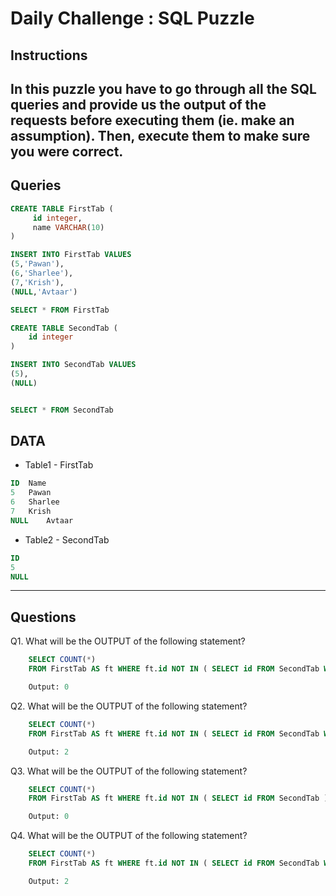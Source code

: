 # Daily Challenge : SQL Puzzle

## Instructions
In this puzzle you have to go through all the SQL queries and provide us the output of the requests before executing them (ie. make an assumption).
Then, execute them to make sure you were correct.
---

## Queries
```sql
CREATE TABLE FirstTab (
     id integer, 
     name VARCHAR(10)
)

INSERT INTO FirstTab VALUES
(5,'Pawan'),
(6,'Sharlee'),
(7,'Krish'),
(NULL,'Avtaar')

SELECT * FROM FirstTab

CREATE TABLE SecondTab (
    id integer 
)

INSERT INTO SecondTab VALUES
(5),
(NULL)


SELECT * FROM SecondTab
```

## DATA
- Table1 - FirstTab
```sql
ID  Name
5   Pawan
6   Sharlee
7   Krish
NULL    Avtaar
```

- Table2 - SecondTab
```sql
ID
5
NULL
```
---

## Questions
Q1. What will be the OUTPUT of the following statement?
```sql
    SELECT COUNT(*) 
    FROM FirstTab AS ft WHERE ft.id NOT IN ( SELECT id FROM SecondTab WHERE id IS NULL )

    Output: 0
```

Q2. What will be the OUTPUT of the following statement?
```sql
    SELECT COUNT(*) 
    FROM FirstTab AS ft WHERE ft.id NOT IN ( SELECT id FROM SecondTab WHERE id = 5 )

    Output: 2
```

Q3. What will be the OUTPUT of the following statement?
```sql
    SELECT COUNT(*) 
    FROM FirstTab AS ft WHERE ft.id NOT IN ( SELECT id FROM SecondTab )

    Output: 0
```

Q4. What will be the OUTPUT of the following statement?
```sql
    SELECT COUNT(*) 
    FROM FirstTab AS ft WHERE ft.id NOT IN ( SELECT id FROM SecondTab WHERE id IS NOT NULL )

    Output: 2
```